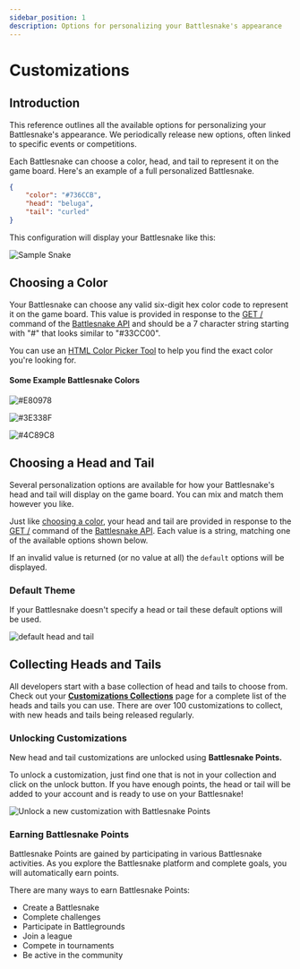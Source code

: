```yaml
---
sidebar_position: 1
description: Options for personalizing your Battlesnake's appearance
---
```


# Customizations

## Introduction

This reference outlines all the available options for personalizing your Battlesnake's appearance. We periodically release new options, often linked to specific events or competitions.

Each Battlesnake can choose a color, head, and tail to represent it on the game board. Here's an example of a full personalized Battlesnake.

```json title="snake-personalization.json"
{
	"color": "#736CCB",
	"head": "beluga",
	"tail": "curled"
}
```

This configuration will display your Battlesnake like this:

![Sample Snake](/img/wip/samplesnake.png)

## Choosing a Color

Your Battlesnake can choose any valid six-digit hex color code to represent it on the game board. This value is provided in response to the [GET /](../../api/requests/info.md) command of the [Battlesnake API](../../api/overview.md) and should be a 7 character string starting with "#" that looks similar to "#33CC00".

You can use an [HTML Color Picker Tool](https://www.w3schools.com/colors/colors\_picker.asp) to help you find the exact color you're looking for.

#### **Some Example Battlesnake Colors**

![#E80978](/img/wip/screenshot-2020-05-13-09.19.33.png)

![#3E338F](/img/wip/screenshot-2020-05-13-09.19.58.png)

![#4C89C8](/img/wip/screenshot-2020-05-13-09.20.29.png)

## Choosing a Head and Tail

Several personalization options are available for how your Battlesnake's head and tail will display on the game board. You can mix and match them however you like.

Just like [choosing a color](personalization.md#choosing-a-color), your head and tail are provided in response to the [GET /](../../api/requests/info.md) command of the [Battlesnake API](../../api/overview.md). Each value is a string, matching one of the available options shown below.

If an invalid value is returned (or no value at all) the `default` options will be displayed.

### **Default Theme**

If your Battlesnake doesn't specify a head or tail these default options will be used.

![default head and tail](/img/wip/defaultsnake.png)

## Collecting Heads and Tails

All developers start with a base collection of head and tails to choose from.  Check out your [**Customizations Collections**](https://play.battlesnake.com/customizations) page for a complete list of the heads and tails you can use. There are over 100 customizations to collect, with new heads and tails being released regularly.

### Unlocking Customizations

New head and tail customizations are unlocked using **Battlesnake Points.**

To unlock a customization, just find one that is not in your collection and click on the unlock button. If you have enough points, the head or tail will be added to your account and is ready to use on your Battlesnake!

![Unlock a new customization with Battlesnake Points](/img/wip/Customization_Unlock.png)

### Earning Battlesnake Points

Battlesnake Points are gained by participating in various Battlesnake activities. As you explore the Battlesnake platform and complete goals, you will automatically earn points.

There are many ways to earn Battlesnake Points:

* Create a Battlesnake
* Complete challenges
* Participate in Battlegrounds
* Join a league
* Compete in tournaments
* Be active in the community
